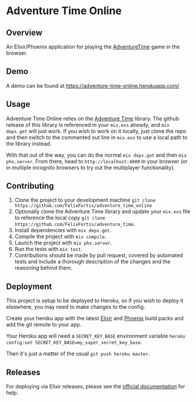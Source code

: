 # Adventure Time Online

## Overview

An Elixir/Phoenix application for playing the [AdventureTime](https://github.com/FelixFortis/adventure_time) game in the browser.

## Demo

A demo can be found at https://adventure-time-online.herokuapp.com/

## Usage

Adventure Time Online relies on the [Adventure Time](https://github.com/FelixFortis/adventure_time) library. The github release of this library is referenced in your `mix.exs` already, and `mix deps.get` will just work. If you wish to work on it locally, just clone the repo and then switch to the commented out line in `mix.exs` to use a local path to the library instead.

With that out of the way, you can do the normal `mix deps.get` and then `mix phx.server`. From there, head to `http://localhost:4000` in your browser (or in multiple incognito browsers to try out the multiplayer functionality).

## Contributing

1. Clone the project to your development machine `git clone https://github.com/FelixFortis/adventure_time_online`
2. Optionally clone the Adventure Time library and update your `mix.exs` file to reference the local copy `git clone https://github.com/FelixFortis/adventure_time`.
3. Install dependencies with `mix deps.get`.
4. Compile the project with `mix compile`.
5. Launch the project with `mix phx.server`.
6. Run the tests with `mix test`.
7. Contributions should be made by pull request, covered by automated tests and include a thorough description of the changes and the reasoning behind them.

## Deployment

This project is setup to be deployed to Heroku, so if you wish to deploy it elsewhere, you may need to make changes to the config.

Create your heroku app with the latest [Elixir](https://elements.heroku.com/buildpacks/hashnuke/heroku-buildpack-elixir) and [Phoenix](https://github.com/gjaldon/heroku-buildpack-phoenix-static) build packs and add the git remote to your app.

Your Heroku app will need a `SECRET_KEY_BASE` environment variable `heroku config:set SECRET_KEY_BASE=my_super_secret_key_base`.

Then it's just a matter of the usual `git push heroku master`.

## Releases

For deploying via Elixir releases, please see the [official documentation](https://hexdocs.pm/phoenix/releases.html) for help.
